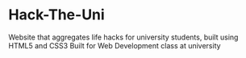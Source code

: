 # Hack-The-Uni
Website that aggregates life hacks for university students, built using HTML5 and CSS3
Built for Web Development class at university
